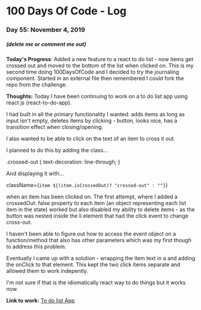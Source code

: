 # 100 Days Of Code - Log

### Day 55: November 4, 2019
##### (delete me or comment me out)

**Today's Progress**: Added a new feature to a react to do list - now items get crossed out and moved to the bottom of the list when clicked on. This is my second time doing 100DaysOfCode and I decided to try the journaling component. Started in an external file then remembered I could fork the repo from the challenge.

**Thoughts:** Today I have been continuing to work on a to do list app using react js (react-to-do-app).

I had built in all the primary functionality I wanted: adds items as long as input isn't empty, deletes items by clicking - button, looks nice, has a transition effect when closing/opening.

I also wanted to be able to click on the text of an item to cross it out.

I planned to do this by adding the class... 

.crossed-out {
  text-decoration: line-through;
}

And displaying it with...

className={`item ${(item.isCrossedOut)? "crossed-out" : ""}`}

when an item has been clicked on. The first attempt, where I added a crossedOut: false property to each item (an object representing each list item in the state) worked but also disabled my ability to delete items - as the button was nested inside the li element that had the click event to change cross-out.

I haven't been able to figure out how to access the event object on a function/method that also has other parameters which was my first though to address this problem.

Eventually I came up with a solution - wrapping the item text in a <span> and adding the onClick to that element. This kept the two click items separate and allowed them to work indepently.

I'm not sure if that is the idiomatically react way to do things but it works now.

**Link to work:** [To do list App](https://github.com/JohnathonHutt/react-to-do-list)

